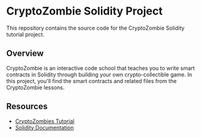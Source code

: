 # CryptoZombie Solidity Project

This repository contains the source code for the CryptoZombie Solidity tutorial project.

## Overview

CryptoZombie is an interactive code school that teaches you to write smart contracts in Solidity through building your own crypto-collectible game. In this project, you'll find the smart contracts and related files from the CryptoZombie lessons.

## Resources

- [CryptoZombies Tutorial](https://cryptozombies.io/)
- [Solidity Documentation](https://docs.soliditylang.org/)
